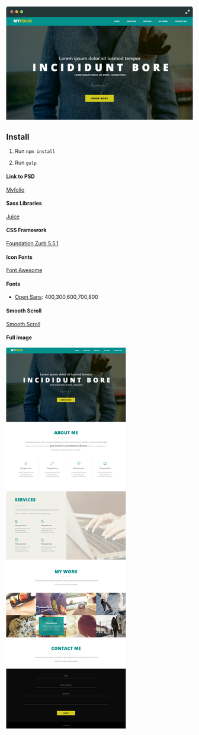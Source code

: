 
![](https://github.com/mentorkadriu/myfolio/blob/master/myfolio-browser.jpg "Myfolio")

## Install ##

1. Run `npm install`

2. Run `gulp`


#### Link to PSD

[Myfolio](https://dribbble.com/ashoksuthar)

#### Sass Libraries

[Juice](http://juicynex.us/juice/)

#### CSS Framework

[Foundation Zurb 5.5.1](http://fortawesome.github.io/Font-Awesome/)

#### Icon Fonts

[Font Awesome](http://fortawesome.github.io/Font-Awesome/)

#### Fonts

* [Open Sans](http://www.google.com/fonts): 400,300,600,700,800


#### Smooth Scroll

[Smooth Scroll](http://owlgraphic.com/owlcarousel/)

#### Full image

![](https://github.com/mentorkadriu/myfolio/blob/master/MYFOLIO.jpg "Myfolio")